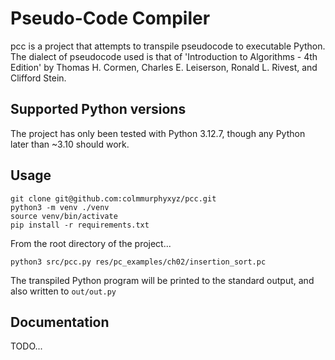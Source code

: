 # Pseudo-Code Compiler
pcc is a project that attempts to transpile pseudocode to executable Python.
The dialect of pseudocode used is that of 'Introduction to Algorithms - 4th Edition' by Thomas H. Cormen, 
Charles E. Leiserson, Ronald L. Rivest, and Clifford Stein.

## Supported Python versions
The project has only been tested with Python 3.12.7, though any Python later than ~3.10 should work.

## Usage
```shell
git clone git@github.com:colmmurphyxyz/pcc.git
python3 -m venv ./venv
source venv/bin/activate
pip install -r requirements.txt
```
From the root directory of the project...
```shell
python3 src/pcc.py res/pc_examples/ch02/insertion_sort.pc
```
The transpiled Python program will be printed to the standard output, and also written to `out/out.py`

## Documentation
TODO...
